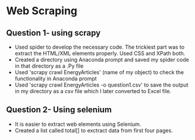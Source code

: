 # Web Scraping
## Question 1- using scrapy
* Used spider to develop the necessary code. The trickiest part was to extract the HTML/XML elements properly. Used CSS and XPath both.
* Created a directory using Anaconda prompt and saved my spider code in that directory as a .Py file
* Used 'scrapy crawl EnergyArticles' (name of my object) to check the functionality in Anaconda prompt
* Used 'scrapy crawl EnergyArticles -o question1.csv' to save the output in my directory as a csv file which I later converted to Excel file.

## Question 2- Using selenium
* It is easier to extract web elements using Selenium.
* Created a list called total[] to exctract data from first four pages.
